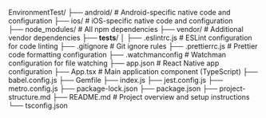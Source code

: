 EnvironmentTest/
├── android/                 # Android-specific native code and configuration
├── ios/                    # iOS-specific native code and configuration  
├── node_modules/           # All npm dependencies
├── vendor/                 # Additional vendor dependencies
├── __tests__/
│
├── .eslintrc.js           # ESLint configuration for code linting
├── .gitignore             # Git ignore rules
├── .prettierrc.js         # Prettier code formatting configuration
├── .watchmanconfig        # Watchman configuration for file watching
├── app.json               # React Native app configuration
├── App.tsx                # Main application component (TypeScript)
├── babel.config.js
├── Gemfile
├── index.js
├── jest.config.js
├── metro.config.js 
├── package-lock.json 
├── package.json
├── project-structure.md 
├── README.md              # Project overview and setup instructions
└── tsconfig.json